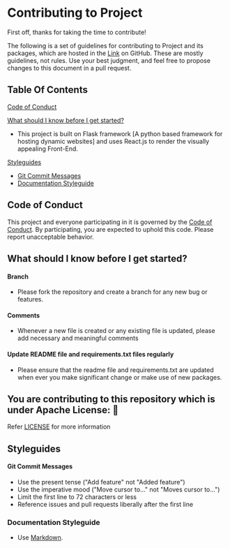 # Contributing to Project

First off, thanks for taking the time to contribute!

The following is a set of guidelines for contributing to Project and its packages, which are hosted in the [Link](https://github.com/TripSage/TeamFormationAssistant) on GitHub. These are mostly guidelines, not rules. Use your best judgment, and feel free to propose changes to this document in a pull request.


## Table Of Contents

[Code of Conduct](#code-of-conduct)

[What should I know before I get started?](#what-should-i-know-before-i-get-started)
  * This project is built on Flask framework [A python based framework for hosting dynamic websites] and uses React.js to render the visually appealing Front-End.

[Styleguides](#styleguides)
  * [Git Commit Messages](#git-commit-messages)
  * [Documentation Styleguide](#documentation-styleguide)


## Code of Conduct

This project and everyone participating in it is governed by the [Code of Conduct](https://github.com/TripSage/TeamFormationAssistant/blob/master/CODE_OF_CONDUCT.md). By participating, you are expected to uphold this code. Please report unacceptable behavior.

## What should I know before I get started?

#### Branch
  * Please fork the repository and create a branch for any new bug or features.

#### Comments
  * Whenever a new file is created or any existing file is updated, please add necessary and meaningful comments

#### Update README file and requirements.txt files regularly
  * Please ensure that the readme file and requirements.txt are updated when ever you make significant change or make use of new packages.


## You are contributing to this repository which is under Apache License: 🏅
Refer [LICENSE](https://github.com/TripSage/TeamFormationAssistant/blob/master/LICENSE) for more information


## Styleguides

#### Git Commit Messages

* Use the present tense ("Add feature" not "Added feature")
* Use the imperative mood ("Move cursor to..." not "Moves cursor to...")
* Limit the first line to 72 characters or less
* Reference issues and pull requests liberally after the first line

### Documentation Styleguide

* Use [Markdown](https://daringfireball.net/projects/markdown).
